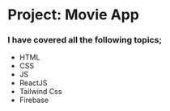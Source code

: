 # Project: Movie App

### I have covered all the following topics;

- HTML
- CSS
- JS
- ReactJS
- Tailwind Css
- Firebase
